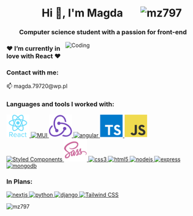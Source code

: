 <h1 align="center" style="display:flex; justify-content:space-evenly; width:100%"><span></span><span>Hi 👋, I'm Magda</span>  <img src="https://komarev.com/ghpvc/?username=mz797&label=Profile%20views&color=0e75b6&style=flat&color=blueviolet"
        alt="mz797" /></h1>


<h3 align="center">Computer science student with a passion for front-end</h3>

<img align="right" width="350" src="https://cdn.dribbble.com/users/4055494/screenshots/15215756/media/d2b66c4ca0192aa26d103448b3d1518b.gif" alt="Coding">


<h3 align="left">❤️ I’m currently in love with React ❤️</h3>

<h3 align="left">Contact with me:</h3>
<p align="left">
   📫 magda.79720@wp.pl
</p>

<h3 align="left">
    Languages ​​and tools I worked with:</h3>
<p align="left">
    <a href="https://reactjs.org/" target="_blank" title="React" rel="noreferrer">
        <img src="https://raw.githubusercontent.com/devicons/devicon/master/icons/react/react-original-wordmark.svg"
            alt="react" width="60" height="60" />
    </a>
        <a href="https://mui.com" target="_blank" title="MUI" rel="noreferrer">
        <img src="https://mui.com/static/logo.png" alt="MUI" width="60" height="60" />
    </a>
        <a href="https://redux.js.org" target="_blank" title="Redux" rel="noreferrer">
        <img src="https://raw.githubusercontent.com/devicons/devicon/master/icons/redux/redux-original.svg" alt="redux"
            width="60" height="60" style="background:#fff; " />
    </a>
    <a href="https://angular.io" target="_blank" title="Angular" rel="noreferrer">
        <img src="https://angular.io/assets/images/logos/angular/angular.svg" alt="angular" width="60" height="60" />
    </a>
    <a href="https://www.typescriptlang.org/" target="_blank" title="TypeScript" rel="noreferrer">
        <img src="https://raw.githubusercontent.com/devicons/devicon/master/icons/typescript/typescript-original.svg"
            alt="typescript" width="60" height="60" />
    </a>
    <a href="https://developer.mozilla.org/en-US/docs/Web/JavaScript" title="JavaScript" target="_blank" rel="noreferrer">
        <img src="https://raw.githubusercontent.com/devicons/devicon/master/icons/javascript/javascript-original.svg"
            alt="javascript" width="60" height="60" />
    </a>
        <a href="https://styled-components.com" target="_blank" title="Styled Components" rel="noreferrer">
        <img src="https://styled-components.com/logo.png"
            alt="Styled Components" width="60" height="60" />
    </a>
    <a href="https://sass-lang.com" target="_blank" title="SASS" rel="noreferrer">
        <img src="https://raw.githubusercontent.com/devicons/devicon/master/icons/sass/sass-original.svg" alt="sass"
            width="60" height="60" />
    </a>
    <a href="https://www.w3schools.com/css/" target="_blank" title="CSS" rel="noreferrer"> <img
            src="https://upload.wikimedia.org/wikipedia/commons/thumb/6/62/CSS3_logo.svg/2048px-CSS3_logo.svg.png"
            alt="css3" width="60" height="60" />
    </a>
    <a href="https://www.w3.org/html/" target="_blank" title="HTML5" rel="noreferrer">
        <img src="https://upload.wikimedia.org/wikipedia/commons/thumb/3/38/HTML5_Badge.svg/2048px-HTML5_Badge.svg.png"
            alt="html5" width="60" height="60" />
    </a>
 <a href="https://nodejs.org" target="_blank" title="Node JS" rel="noreferrer">
        <img src="http://www.itnetwork.sk/images/10733/nodejs/nodejs_logo.png" alt="nodejs" width="60" height="60" />
    </a>
        <a href="https://expressjs.com" target="_blank" title="Express JS" rel="noreferrer">
        <img src="https://encrypted-tbn0.gstatic.com/images?q=tbn:ANd9GcQ18v7qjb95jfqfBueH0PMFkla_3cPQQORDPL_pkACa7Z1IpqKY-8fkvEv75YiV5cwwRXE&usqp=CAU"
            alt="express" width="60" height="60" />
    </a>
        <a href="https://www.mongodb.com/" target="_blank" title="Mongo DB" rel="noreferrer">
        <img src="https://www.joykal.com/wp-content/uploads/2019/09/mongodb.jpg" alt="mongodb" width="60" height="60" />
    </a>
</p>
<h3 align="left">
    In Plans:</h3>
    
<p align="left">
    <a href="https://nextjs.org/" target="_blank" title="Next JS" rel="noreferrer">
        <img src="https://decodenatura.com/static/fb8aa1bb70c9925ce1ae22dc2711b343/4e9d0/nextjs-logo.png" alt="nextjs"
            width="60" height="60" />
    </a>
    <a href="https://www.python.org" target="_blank" title="Python" rel="noreferrer">
        <img src="https://upload.wikimedia.org/wikipedia/commons/thumb/c/c3/Python-logo-notext.svg/1200px-Python-logo-notext.svg.png" alt="python" width="60" height="60" />
    </a>
    <a href="https://www.djangoproject.com" target="_blank" title="Django" rel="noreferrer">
        <img src="https://ih1.redbubble.net/image.2488768334.2177/st,small,507x507-pad,600x600,f8f8f8.jpg" alt="django" width="60" height="60" />
    </a>
    <a href="https://tailwindcss.com" target="_blank" title="Tailwind CSS" rel="noreferrer">
        <img src="https://avatars.githubusercontent.com/u/67109815?s=280&v=4" alt="Tailwind CSS" width="60" height="60" />
    </a>
    

        
</p>

<p><img align="left"
        src="https://github-readme-stats.vercel.app/api/top-langs?username=mz797&show_icons=true&locale=en&layout=compact"
        alt="mz797" /></p>
